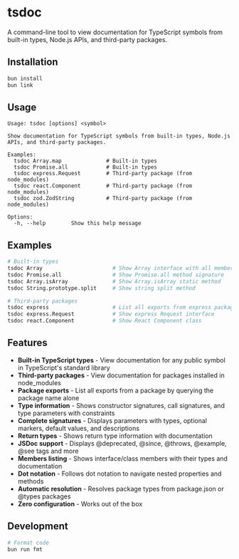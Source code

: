# tsdoc

A command-line tool to view documentation for TypeScript symbols from built-in types, Node.js APIs, and third-party packages.

## Installation

```bash
bun install
bun link
```

## Usage

```
Usage: tsdoc [options] <symbol>

Show documentation for TypeScript symbols from built-in types, Node.js APIs, and third-party packages.

Examples:
  tsdoc Array.map              # Built-in types
  tsdoc Promise.all            # Built-in types
  tsdoc express.Request        # Third-party package (from node_modules)
  tsdoc react.Component        # Third-party package (from node_modules)
  tsdoc zod.ZodString          # Third-party package (from node_modules)

Options:
  -h, --help        Show this help message
```

## Examples

```bash
# Built-in types
tsdoc Array                      # Show Array interface with all members
tsdoc Promise.all                # Show Promise.all method signature
tsdoc Array.isArray              # Show Array.isArray static method
tsdoc String.prototype.split     # Show string split method

# Third-party packages
tsdoc express                    # List all exports from express package
tsdoc express.Request            # Show express Request interface
tsdoc react.Component            # Show React Component class
```

## Features

- **Built-in TypeScript types** - View documentation for any public symbol in TypeScript's standard library
- **Third-party packages** - View documentation for packages installed in node_modules
- **Package exports** - List all exports from a package by querying the package name alone
- **Type information** - Shows constructor signatures, call signatures, and type parameters with constraints
- **Complete signatures** - Displays parameters with types, optional markers, default values, and descriptions
- **Return types** - Shows return type information with documentation
- **JSDoc support** - Displays @deprecated, @since, @throws, @example, @see tags and more
- **Members listing** - Shows interface/class members with their types and documentation
- **Dot notation** - Follows dot notation to navigate nested properties and methods
- **Automatic resolution** - Resolves package types from package.json or @types packages
- **Zero configuration** - Works out of the box

## Development

```bash
# Format code
bun run fmt
```
